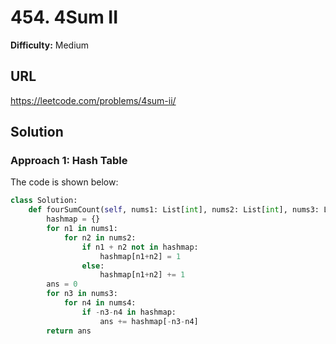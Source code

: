 # 454. 4Sum II

**Difficulty:** Medium

## URL

https://leetcode.com/problems/4sum-ii/

## Solution

### Approach 1: Hash Table

The code is shown below:

```python
class Solution:
    def fourSumCount(self, nums1: List[int], nums2: List[int], nums3: List[int], nums4: List[int]) -> int:
        hashmap = {}
        for n1 in nums1:
            for n2 in nums2:
                if n1 + n2 not in hashmap:
                    hashmap[n1+n2] = 1
                else:
                    hashmap[n1+n2] += 1
        ans = 0
        for n3 in nums3:
            for n4 in nums4:
                if -n3-n4 in hashmap:
                    ans += hashmap[-n3-n4]
        return ans
```
